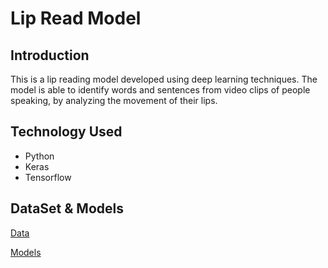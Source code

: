 # Lip Read Model

## Introduction 
This is a lip reading model developed using deep learning techniques. The model is able to identify words and sentences from video clips of people speaking, by analyzing the movement of their lips.

## Technology Used

- Python
- Keras
- Tensorflow

## DataSet & Models

[Data](https://drive.google.com/file/d/1U_-7RFaknRoUQiQ-AJSGAak2Q0_g1L-S/view?usp=sharing)

[Models](https://drive.google.com/file/d/1yyUrZAUvegKF4uylg_sftBINDF_bdnoh/view?usp=sharing)
